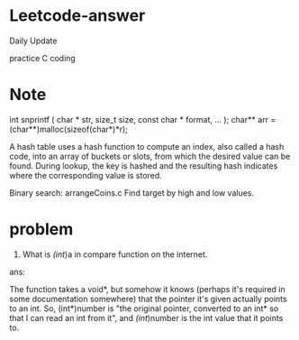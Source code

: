 # Leetcode-answer
Daily Update 

practice C coding

# Note
int snprintf ( char * str, size_t size, const char * format, ... );
char** arr = (char**)malloc(sizeof(char*)*r);

A hash table uses a hash function to compute an index, also called a hash code, into an array of buckets or slots, from which the desired value can be found. During lookup, the key is hashed and the resulting hash indicates where the corresponding value is stored.

Binary search: arrangeCoins.c
Find target by high and low values.

# problem

1. What is *(int*)a in compare function on the internet.

  ans:

  The function takes a void*, but somehow it knows (perhaps it's required in some documentation somewhere) that the pointer it's given actually points to an int.
  So, (int*)number is "the original pointer, converted to an int* so that I can read an int from it", and *(int*)number is the int value that it points to.
  
